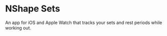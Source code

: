 NShape Sets
===

An app for iOS and Apple Watch that tracks your sets and rest periods while working out.
